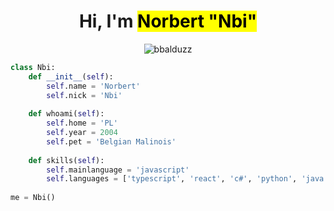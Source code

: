 <h1 align="center">Hi, I'm <mark>Norbert "Nbi"</mark></h1>
<p align="center"> <img src="https://komarev.com/ghpvc/?username=demon981&label=Profile%20views&color=0e75b6&style=flat" alt="bbalduzz" /> </p>

```python
class Nbi:
    def __init__(self):
        self.name = 'Norbert'
        self.nick = 'Nbi'
    
    def whoami(self):
        self.home = 'PL'
        self.year = 2004
        self.pet = 'Belgian Malinois'
    
    def skills(self):
        self.mainlanguage = 'javascript'
        self.languages = ['typescript', 'react', 'c#', 'python', 'java', 'c++', 'php', 'html', 'css', 'lua']
        
me = Nbi()
```
